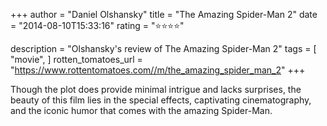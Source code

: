 +++
author = "Daniel Olshansky"
title = "The Amazing Spider-Man 2"
date = "2014-08-10T15:33:16"
rating = "⭐⭐⭐⭐"

description = "Olshansky's review of The Amazing Spider-Man 2"
tags = [
    "movie",
]
rotten_tomatoes_url = "https://www.rottentomatoes.com//m/the_amazing_spider_man_2"
+++

Though the plot does provide minimal intrigue and lacks surprises, the beauty of this film lies in the special effects, captivating cinematography, and the iconic humor that comes with the amazing Spider-Man.
